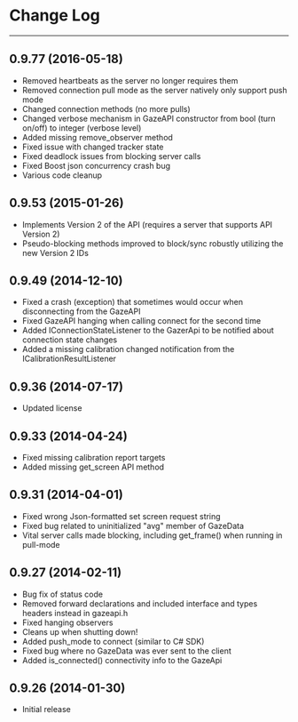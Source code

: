 # Change Log #
---

0.9.77 (2016-05-18)
---
- Removed heartbeats as the server no longer requires them
- Removed connection pull mode as the server natively only support push mode
- Changed connection methods (no more pulls)
- Changed verbose mechanism in GazeAPI constructor from bool (turn on/off) to integer (verbose level)
- Added missing remove_observer method
- Fixed issue with changed tracker state
- Fixed deadlock issues from blocking server calls
- Fixed Boost json concurrency crash bug
- Various code cleanup

0.9.53 (2015-01-26)
---
- Implements Version 2 of the API (requires a server that supports API Version 2)
- Pseudo-blocking methods improved to block/sync robustly utilizing the new Version 2 IDs

0.9.49 (2014-12-10)
---
- Fixed a crash (exception) that sometimes would occur when disconnecting from the GazeAPI
- Fixed GazeAPI hanging when calling connect for the second time
- Added IConnectionStateListener to the GazerApi to be notified about connection state changes
- Added a missing calibration changed notification from the ICalibrationResultListener

0.9.36 (2014-07-17)
---
- Updated license

0.9.33 (2014-04-24)
---
- Fixed missing calibration report targets
- Added missing get_screen API method

0.9.31 (2014-04-01)
---
- Fixed wrong Json-formatted set screen request string
- Fixed bug related to uninitialized "avg" member of GazeData
- Vital server calls made blocking, including get_frame() when running in pull-mode

0.9.27 (2014-02-11)
---
- Bug fix of status code
- Removed forward declarations and included interface and types headers instead in gazeapi.h
- Fixed hanging observers
- Cleans up when shutting down!
- Added push_mode to connect (similar to C# SDK)
- Fixed bug where no GazeData was ever sent to the client
- Added is_connected() connectivity info to the GazeApi

0.9.26 (2014-01-30)
---
- Initial release
